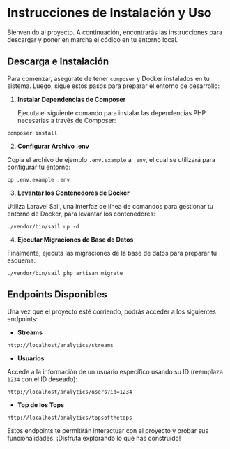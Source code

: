 # Instrucciones de Instalación y Uso

Bienvenido al proyecto. A continuación, encontrarás las instrucciones para descargar y poner en marcha el código en tu entorno local.

## Descarga e Instalación

Para comenzar, asegúrate de tener `composer` y Docker instalados en tu sistema. Luego, sigue estos pasos para preparar el entorno de desarrollo:

1. **Instalar Dependencias de Composer**

   Ejecuta el siguiente comando para instalar las dependencias PHP necesarias a través de Composer:

```
composer install
```

2. **Configurar Archivo .env**

Copia el archivo de ejemplo `.env.example` a `.env`, el cual se utilizará para configurar tu entorno:

```
cp .env.example .env
```

3. **Levantar los Contenedores de Docker**

Utiliza Laravel Sail, una interfaz de línea de comandos para gestionar tu entorno de Docker, para levantar los contenedores:

```
./vendor/bin/sail up -d
```

4. **Ejecutar Migraciones de Base de Datos**

Finalmente, ejecuta las migraciones de la base de datos para preparar tu esquema:

```
./vendor/bin/sail php artisan migrate
```

## Endpoints Disponibles

Una vez que el proyecto esté corriendo, podrás acceder a los siguientes endpoints:

- **Streams**

`http://localhost/analytics/streams`

- **Usuarios**

Accede a la información de un usuario específico usando su ID (reemplaza `1234` con el ID deseado):

`http://localhost/analytics/users?id=1234`

- **Top de los Tops**

`http://localhost/analytics/topsofthetops`

Estos endpoints te permitirán interactuar con el proyecto y probar sus funcionalidades. ¡Disfruta explorando lo que has construido!
